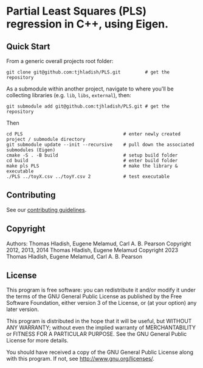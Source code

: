 # Partial Least Squares (PLS) regression in C++, using Eigen.

## Quick Start

From a generic overall projects root folder:

```
git clone git@github.com:tjhladish/PLS.git         # get the repository
```

As a submodule within another project, navigate to where you'll be collecting libraries (e.g. `lib`, `libs`, `external`), then:

```
git submodule add git@github.com:tjhladish/PLS.git # get the repository
```

Then

```
cd PLS                                     # enter newly created project / submodule directory
git submodule update --init --recursive    # pull down the associated submodules (Eigen)
cmake -S . -B build                        # setup build folder
cd build                                   # enter build folder
make pls PLS                               # make the library & executable
./PLS ../toyX.csv ../toyY.csv 2            # test executable
```

## Contributing

See our [contributing guidelines](CONTRIBUTING.md).

## Copyright

Authors: Thomas Hladish, Eugene Melamud, Carl A. B. Pearson
Copyright 2012, 2013, 2014 Thomas Hladish, Eugene Melamud
Copyright 2023 Thomas Hladish, Eugene Melamud, Carl A. B. Pearson

## License

This program is free software: you can redistribute it and/or modify
it under the terms of the GNU General Public License as published by
the Free Software Foundation, either version 3 of the License, or
(at your option) any later version.

This program is distributed in the hope that it will be useful,
but WITHOUT ANY WARRANTY; without even the implied warranty of
MERCHANTABILITY or FITNESS FOR A PARTICULAR PURPOSE. See the
GNU General Public License for more details.

You should have received a copy of the GNU General Public License
along with this program. If not, see <http://www.gnu.org/licenses/>.
